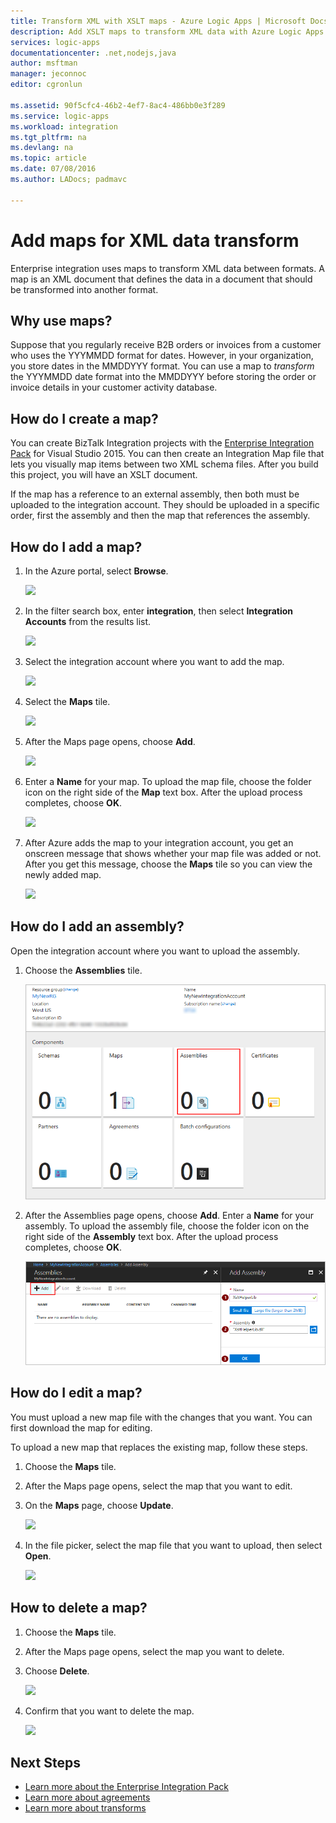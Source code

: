 ```yaml
---
title: Transform XML with XSLT maps - Azure Logic Apps | Microsoft Docs
description: Add XSLT maps to transform XML data with Azure Logic Apps and the Enterprise Integration Pack
services: logic-apps
documentationcenter: .net,nodejs,java
author: msftman
manager: jeconnoc
editor: cgronlun

ms.assetid: 90f5cfc4-46b2-4ef7-8ac4-486bb0e3f289
ms.service: logic-apps
ms.workload: integration
ms.tgt_pltfrm: na
ms.devlang: na
ms.topic: article
ms.date: 07/08/2016
ms.author: LADocs; padmavc

---
```

# Add maps for XML data transform

Enterprise integration uses maps to transform XML data between formats. 
A map is an XML document that defines the data in a document that 
should be transformed into another format. 

## Why use maps?

Suppose that you regularly receive B2B orders or invoices from a customer who uses the YYYMMDD format for dates. However, in your organization, you store dates in the MMDDYYY format. You can use a map to *transform* the YYYMMDD date format into the MMDDYYY before storing the order or invoice details in your customer activity database.


## How do I create a map?

You can create BizTalk Integration projects with the 
[Enterprise Integration Pack](logic-apps-enterprise-integration-overview.md "Learn about the enterprise integration pack") for Visual Studio 2015. 
You can then create an Integration Map file that lets you 
visually map items between two XML schema files. 
After you build this project, you will have an XSLT document.

If the map has a reference to an external assembly, then both must be uploaded to the integration account. They should be uploaded in a specific order, first the assembly and then the map that references the assembly.


## How do I add a map?

1. In the Azure portal, select **Browse**.

	![](./media/logic-apps-enterprise-integration-overview/overview-1.png)

2. In the filter search box, enter **integration**, 
then select **Integration Accounts** from the results list.

	![](./media/logic-apps-enterprise-integration-overview/overview-2.png)

3. Select the integration account where you want to add the map.

	![](./media/logic-apps-enterprise-integration-overview/overview-3.png)

4. Select the **Maps** tile.

	![](./media/logic-apps-enterprise-integration-maps/map-1.png)

5. After the Maps page opens, choose **Add**.

	![](./media/logic-apps-enterprise-integration-maps/map-2.png)  

6. Enter a **Name** for your map. To upload the map file, 
choose the folder icon on the right side of the **Map** text box. 
After the upload process completes, choose **OK**.

	![](./media/logic-apps-enterprise-integration-maps/map-3.png)

7. After Azure adds the map to your integration account, 
you get an onscreen message that shows whether your map file 
was added or not. After you get this message, 
choose the **Maps** tile so you can view the newly added map.

	![](./media/logic-apps-enterprise-integration-maps/map-4.png)


## How do I add an assembly?
Open the integration account where you want to upload the assembly.

1. Choose the **Assemblies** tile.

	![integrationaccount-assembly-tile](./media/logic-apps-enterprise-integration-maps/assemblytile.png)

2. After the Assemblies page opens, choose **Add**. Enter a **Name** for your assembly. To upload the assembly file, 
choose the folder icon on the right side of the **Assembly** text box. 
After the upload process completes, choose **OK**.

 	![add-assembly](./media/logic-apps-enterprise-integration-maps/assemblyfile.png)


## How do I edit a map?

You must upload a new map file with the changes that you want. 
You can first download the map for editing.

To upload a new map that replaces the existing map, 
follow these steps.

1. Choose the **Maps** tile.

2. After the Maps page opens, select the map that you want to edit.

3. On the **Maps** page, choose **Update**.

	![](./media/logic-apps-enterprise-integration-maps/edit-1.png)

4. In the file picker, select the map file that you want to upload, 
then select **Open**.

	![](./media/logic-apps-enterprise-integration-maps/edit-2.png)

## How to delete a map?

1. Choose the **Maps** tile.

2. After the Maps page opens, select the map you want to delete.

3. Choose **Delete**.

	![](./media/logic-apps-enterprise-integration-maps/delete.png)

4. Confirm that you want to delete the map.

	![](./media/logic-apps-enterprise-integration-maps/delete-confirmation-1.png)

## Next Steps
* [Learn more about the Enterprise Integration Pack](logic-apps-enterprise-integration-overview.md "Learn about Enterprise Integration Pack")  
* [Learn more about agreements](../logic-apps/logic-apps-enterprise-integration-agreements.md "Learn about enterprise integration agreements")  
* [Learn more about transforms](logic-apps-enterprise-integration-transform.md "Learn about enterprise integration transforms")  

